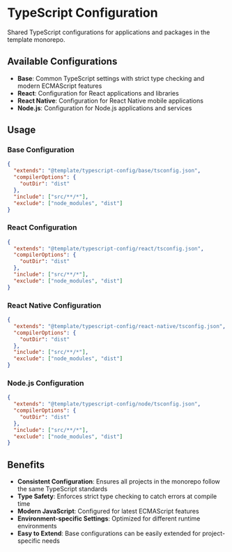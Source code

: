 # TypeScript Configuration

Shared TypeScript configurations for applications and packages in the template monorepo.

## Available Configurations

- **Base**: Common TypeScript settings with strict type checking and modern ECMAScript features
- **React**: Configuration for React applications and libraries
- **React Native**: Configuration for React Native mobile applications
- **Node.js**: Configuration for Node.js applications and services

## Usage

### Base Configuration

```json
{
  "extends": "@template/typescript-config/base/tsconfig.json",
  "compilerOptions": {
    "outDir": "dist"
  },
  "include": ["src/**/*"],
  "exclude": ["node_modules", "dist"]
}
```

### React Configuration

```json
{
  "extends": "@template/typescript-config/react/tsconfig.json",
  "compilerOptions": {
    "outDir": "dist"
  },
  "include": ["src/**/*"],
  "exclude": ["node_modules", "dist"]
}
```

### React Native Configuration

```json
{
  "extends": "@template/typescript-config/react-native/tsconfig.json",
  "compilerOptions": {
    "outDir": "dist"
  },
  "include": ["src/**/*"],
  "exclude": ["node_modules", "dist"]
}
```

### Node.js Configuration

```json
{
  "extends": "@template/typescript-config/node/tsconfig.json",
  "compilerOptions": {
    "outDir": "dist"
  },
  "include": ["src/**/*"],
  "exclude": ["node_modules", "dist"]
}
```

## Benefits

- **Consistent Configuration**: Ensures all projects in the monorepo follow the same TypeScript standards
- **Type Safety**: Enforces strict type checking to catch errors at compile time
- **Modern JavaScript**: Configured for latest ECMAScript features
- **Environment-specific Settings**: Optimized for different runtime environments
- **Easy to Extend**: Base configurations can be easily extended for project-specific needs
